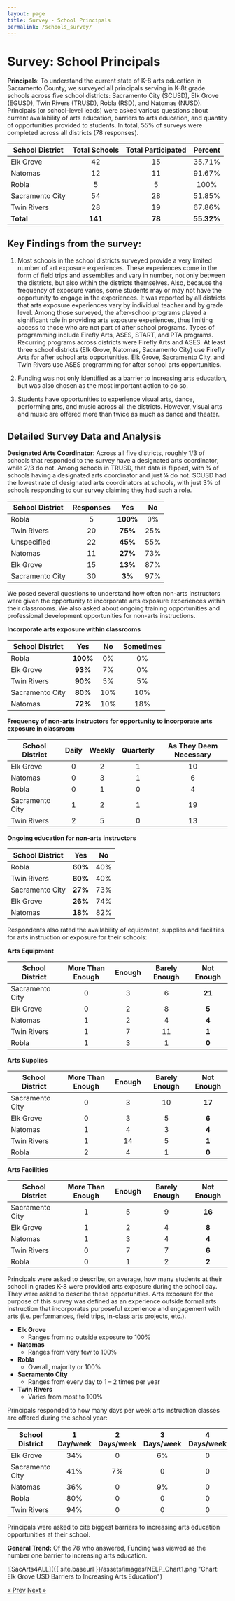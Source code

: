 ```yaml
---
layout: page
title: Survey - School Principals
permalink: /schools_survey/
---
```


#  Survey: School Principals

**Principals**: To understand the current state of K-8 arts education in Sacramento County, we surveyed all principals serving in K-8t grade schools across five school districts: Sacramento City (SCUSD), Elk Grove (EGUSD), Twin Rivers (TRUSD), Robla (RSD), and Natomas (NUSD). Principals (or school-level leads) were asked various questions about current availability of arts education, barriers to arts education, and quantity of opportunities provided to students. In total, 55% of surveys were completed across all districts (78 responses). 
  
| School District | Total Schools | Total Participated | Percent  |
| -------  |:-------------:|:------------------:|:--------:|
| Elk Grove | 42 | 15 | 35.71% |
| Natomas  | 12 | 11 | 91.67% |
| Robla  | 5 | 5 | 100% |
| Sacramento City  | 54 | 28 | 51.85% |
| Twin Rivers  | 28 | 19 | 67.86% |
| **Total** | **141** | **78** | **55.32%** |


## Key Findings from the survey:

1. Most schools in the school districts surveyed provide a very limited number of art exposure experiences. These experiences come in the form of field trips and assemblies and vary in number, not only between the districts, but also within the districts themselves. Also, because the frequency of exposure varies, some students may or may not have the opportunity to engage in the experiences. It was reported by all districts that arts exposure experiences vary by individual teacher and by grade level. Among those surveyed, the after-school programs played a significant role in providing arts exposure experiences, thus limiting access to those who are not part of after school programs. Types of programming include Firefly Arts, ASES, START, and PTA programs. Recurring programs across districts were Firefly Arts and ASES. At least three school districts (Elk Grove, Natomas, Sacramento City) use Firefly Arts for after school arts opportunities. Elk Grove, Sacramento City, and Twin Rivers use ASES programming for after school arts opportunities.

2. Funding was not only identified as a barrier to increasing arts education, but was also chosen as the most important action to do so. 

3. Students have opportunities to experience visual arts, dance, performing arts, and music across all the districts. However, visual arts and music are offered more than twice as much as dance and theater.

## Detailed Survey Data and Analysis

**Designated Arts Coordinator**:  Across all five districts, roughly 1/3 of schools that responded to the survey have a designated arts coordinator, while 2/3 do not. Among schools in TRUSD, that data is flipped, with ¾ of schools having a designated arts coordinator and just ¼ do not. SCUSD had the lowest rate of designated arts coordinators at schools, with just 3% of schools responding to our survey claiming they had such a role.

| School District | Responses | **Yes** | No |
| ---------------------  |:---------:|:---:|:---:|
| Robla  | 5 | **100%** | 0% |
| Twin Rivers  | 20 | **75%** | 25% |
| Unspecified | 22 | **45%** | 55% |
| Natomas  | 11 | **27%** | 73% |
| Elk Grove  | 15 | **13%** | 87% |
| Sacramento City  | 30 | **3%** | 97% |

We posed several questions to understand how often non-arts instructors were given the opportunity to incorporate arts exposure experiences within their classrooms. We also asked about ongoing training opportunities and professional development opportunities for non-arts instructions. 

**Incorporate arts exposure within classrooms**

| School District | **Yes** | No | Sometimes |
| ---------------------  |:---:|:---:|:--------:|
| Robla               | **100%** | 0% | 0% |
| Elk Grove           | **93%** | 7% | 0% |
| Twin Rivers         | **90%** | 5% | 5% |
| Sacramento City     | **80%** | 10% | 10% |
| Natomas             | **72%** | 10% | 18% |

**Frequency of non-arts instructors for opportunity to incorporate arts exposure in classroom**

| School District | Daily | Weekly | Quarterly | As They Deem Necessary |
| ---------------------  |:---:|:---:|:--------:| :--------------------------:|
| Elk Grove           | 0 | 2 | 1 | 10 |
| Natomas             | 0 | 3 | 1 | 6 |
| Robla               | 0 | 1 | 0 | 4 |
| Sacramento City     | 1 | 2 | 1 | 19 |
| Twin Rivers         | 2 | 5 | 0 | 13 |

**Ongoing education for non-arts instructors**

| School District | **Yes** | No |
| ---------------------  |:---:|:---:|
| Robla               | **60%** | 40% |
| Twin Rivers         | **60%** | 40% |
| Sacramento City     | **27%** | 73% |
| Elk Grove           | **26%** | 74% |
| Natomas             | **18%** | 82% |

Respondents also rated the availability of equipment, supplies and facilities for arts instruction or exposure for their schools:

**Arts Equipment**

| School District | More Than Enough | Enough | Barely Enough | **Not Enough** |
| ---------------------  |:---:|:---:|:--------:| :--------------------------:|
| Sacramento City     | 0 | 3 | 6 | **21** |
| Elk Grove           | 0 | 2 | 8 | **5** |
| Natomas             | 1 | 2 | 4 | **4** |
| Twin Rivers         | 1 | 7 | 11 | **1** |
| Robla               | 1 | 3 | 1 | **0** |


**Arts Supplies**

| School District | More Than Enough | Enough | Barely Enough | **Not Enough** |
| ---------------------  |:---:|:---:|:--------:| :--------------------------:|
| Sacramento City     | 0 | 3 | 10 | **17** |
| Elk Grove           | 0 | 3 | 5 | **6** |
| Natomas             | 1 | 4 | 3 | **4** |
| Twin Rivers         | 1 | 14 | 5 | **1** |
| Robla               | 2 | 4 | 1 | **0** |


**Arts Facilities**

| School District | More Than Enough | Enough | Barely Enough | **Not Enough** |
| ---------------------  |:---:|:---:|:--------:| :--------------------------:|
| Sacramento City     | 1 | 5 | 9 | **16** |
| Elk Grove           | 1 | 2 | 4 | **8** |
| Natomas             | 1 | 3 | 4 | **4** |
| Twin Rivers         | 0 | 7 | 7 | **6** |
| Robla               | 0 | 1 | 2 | **2** |
       
       
Principals were asked to describe, on average, how many students at their school in grades K-8 were provided arts exposure during the school day. They were asked to describe these opportunities. Arts exposure for the purpose of this survey was defined as an experience outside formal arts instruction that incorporates purposeful experience and engagement with arts (i.e. performances, field trips, in-class arts projects, etc.).

* **Elk Grove** 
  * Ranges from no outside exposure to 100%
* **Natomas** 
  * Ranges from very few to 100%
* **Robla** 
  * Overall, majority or 100%
* **Sacramento City** 
  * Ranges from every day to 1 – 2 times per year
* **Twin Rivers** 
  * Varies from most to 100%

Principals responded to how many days per week arts instruction classes are offered during the school year:

| School District | 1 Day/week | 2 Days/week | 3 Days/week | 4 Days/week | 5 Days/week | **None** |
| ----------------|:----------:|:-----------:|:-----------:|:----------:|:----------:| :----------:|
| Elk Grove           | 34% | 0 | 6% | 0 | 0 | **60%** |
| Sacramento City     | 41% | 7% | 0 | 0 | 4% | **48%** |
| Natomas             | 36% | 0 | 9% | 0 | 9% | **45%** |
| Robla               | 80% | 0 | 0 | 0 | 0 | **20%** |
| Twin Rivers         | 94% | 0 | 0 | 0 | 6% | **0** |

Principals were asked to cite biggest barriers to increasing arts education opportunities at their school.

**General Trend:**
Of the 78 who answered, Funding was viewed as the number one barrier to increasing arts education. 

![SacArts4ALL]({{ site.baseurl }}/assets/images/NELP_Chart1.png "Chart: Elk Grove USD Barriers to Increasing Arts Education")

<!-- Pagination -->
<div class="pagination">
  <a class="pagination-item older" href="{{ site.baseurl }}/secondary_research">&laquo; Prev</a>
  <a class="pagination-item newer" href="{{ site.baseurl }}/non_profits_survey">Next &raquo;</a>
</div>
